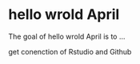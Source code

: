 
# hello wrold April

<!-- badges: start -->
<!-- badges: end -->

The goal of hello wrold April is to ...

get conenction of Rstudio and Github


